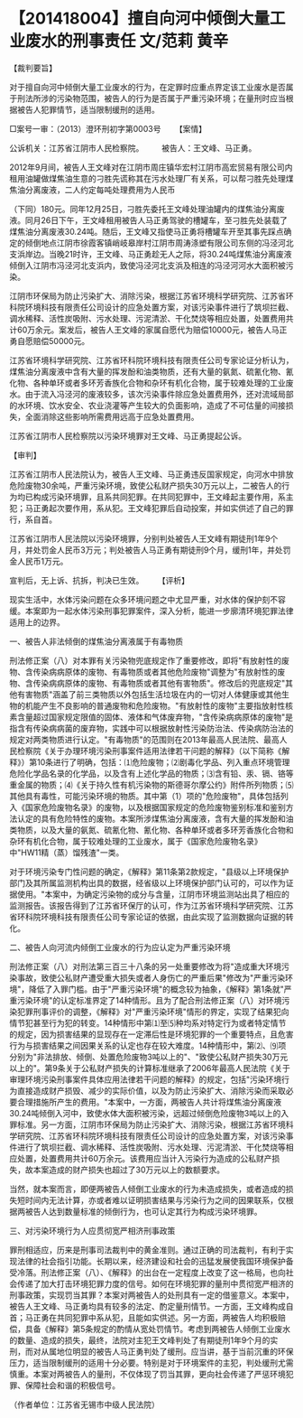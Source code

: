 # 【201418004】擅自向河中倾倒大量工业废水的刑事责任 文/范莉 黄辛

【裁判要旨】

对于擅自向河中倾倒大量工业废水的行为，在定罪时应重点界定该工业废水是否属于刑法所涉的污染物范围，被告人的行为是否属于严重污染环境；在量刑时应当根据被告人犯罪情节，适当限制缓刑的适用。

□案号一审：（2013）澄环刑初字第0003号 　　【案情】

公诉机关：江苏省江阴市人民检察院。 　　被告人：王文峰、马正勇。

2012年9月间，被告人王文峰对在江阴市周庄镇华宏村江阴市高宏贸易有限公司内租用油罐做煤焦油生意的刁胜先谎称其在污水处理厂有关系，可以帮刁胜先处理煤焦油分离废液，二人约定每吨处理费用为人民币

（下同）180元。同年12月25日，刁胜先委托王文峰处理油罐内的煤焦油分离废液。同月26日下午，王文峰租用被告人马正勇驾驶的槽罐车，至刁胜先处装载了煤焦油分离废液30.24吨。随后，王文峰又指使马正勇将槽罐车开至其事先踩点确定的倾倒地点江阴市徐霞客镇峭岐皋岸村江阴市周涛涤塑有限公司东侧的冯泾河北支浜岸边。当晚21时许，王文峰、马正勇趁无人之际，将30.24吨煤焦油分离废液倾倒入江阴市冯泾河北支浜内，致使冯泾河北支浜及相连的冯泾河河水大面积被污染。

江阴市环保局为防止污染扩大、消除污染，根据江苏省环境科学研究院、江苏省环科院环境科技有限责任公司设计的应急处置方案，对该污染事件进行了筑坝拦截、调水稀释、活性炭吸附、污水处理、污泥清淤、干化焚烧等相应处置，处置费用共计60万余元。案发后，被告人王文峰的家属自愿代为赔偿10000元，被告人马正勇自愿赔偿50000元。

江苏省环境科学研究院、江苏省环科院环境科技有限责任公司专家论证分析认为，煤焦油分离废液中含有大量的挥发酚和油类物质，还有大量的氨氮、硫氰化物、氰化物、各种单环或者多环芳香族化合物和杂环有机化合物，属于较难处理的工业废水。由于流入冯泾河的废液较多，该次污染事件除应急处置费用外，还对流域局部的水环境、饮水安全、农业浇灌等产生较大的负面影响，造成了不可估量的间接损失，全面消除这些影响所需费用远高于应急处置费用。

江苏省江阴市人民检察院以污染环境罪对王文峰、马正勇提起公诉。

【审判】

江苏省江阴市人民法院认为，被告人王文峰、马正勇违反国家规定，向河水中排放危险废物30余吨，严重污染环境，致使公私财产损失30万元以上，二被告人的行为均已构成污染环境罪，且系共同犯罪。在共同犯罪中，王文峰起主要作用，系主犯；马正勇起次要作用，系从犯。王文峰犯罪后自动投案，并如实供述了自己的罪行，系自首。

江苏省江阴市人民法院以污染环境罪，分别判处被告人王文峰有期徒刑1年9个月，并处罚金人民币3万元；判处被告人马正勇有期徒刑9个月，缓刑1年，并处罚金人民币1万元。

宣判后，无上诉、抗拆，判决已生效。 　　【评析】

现实生活中，水体污染问题在众多环境问题之中尤显严重，对水体的保护刻不容缓。本案即为一起水体污染刑事犯罪案件，深入分析，能进一步廓清环境犯罪法律适用上的边界。

一、被告人非法倾倒的煤焦油分离液属于有毒物质

刑法修正案（八）对本罪有关污染物兜底规定作了重要修改，即将"有放射性的废物、含传染病病原体的废物、有毒物质或者其他危险废物"调整为"有放射性的废物、含传染病病原体的废物、有毒物质或者其他有害物质"。修改后的兜底规定"其他有害物质"涵盖了前三类物质以外包括生活垃圾在内的一切对人体健康或其他生物的机能产生不良影响的普通废物和危险废物。"有放射性的废物"主要指放射性核素含量超过国家规定限值的固体、液体和气体废弃物，"含传染病病原体的废物"是指含有传染病病菌的废弃物，实践中可以根据放射性污染防治法、传染病防治法的规定对两类物质进行认定。"有毒物质"的范围则在2013年最高人民法院、最高人民检察院《关于办理环境污染刑事案件适用法律若干问题的解释》（以下简称《解释》）第10条进行了明确，包括：⑴危险废物；⑵剧毒化学品、列入重点环境管理危险化学品名录的化学品，以及含有上述化学品的物质；⑶含有铅、汞、镉、铬等重金属的物质；⑷《关于持久性有机污染物的斯德哥尔摩公约》附件所列物质；⑸其他具有毒性，可能污染环境的物质。其中第（1）项的"危险废物"，具体包括列入《国家危险废物名录》的废物，以及根据国家规定的危险废物鉴别标准和鉴别方法认定的具有危险特性的废物。本案所涉煤焦油分离废液，含有大量的挥发酚和油类物质，以及大量的氨氮、硫氰化物、氰化物、各种单环或者多环芳香族化合物和杂环有机化合物，属于较难处理的工业废水，属于《国家危险废物名录》中"HW11精（蒸）馏残渣"一类。

对于环境污染专门性问题的确定，《解释》第11条第2款规定，"县级以上环境保护部门及其所属监测机构出具的数据，经省级以上环境保护部门认可的，可以作为证据使用。"本案中，为确定污染物的成分与含量，江阴市环境监测站出具了相应的监测报告。该报告得到了江苏省环保厅的认可，作为江苏省环境科学研究院、江苏省环科院环境科技有限责任公司专家论证的依据，由此实现了监测数据向证据的转化。

二、被告人向河流内倾倒工业废水的行为应认定为严重污染环境

刑法修正案（八）对刑法第三百三十八条的另一处重要修改为将"造成重大环境污染事故，致使公私财产遭受重大损失或者人身伤亡的严重后果"修改为"严重污染环境"，降低了入罪门槛。由于"严重污染环境"的概念较为抽象，《解释》第1条就"严重污染环境"的认定标准界定了14种情形。且为了配合刑法修正案（八）对环境污染犯罪刑事评价的调整，《解释》对"严重污染环境"情形的界定，实现了结果犯向情节犯甚至行为犯的转变。14种情形中第⑴至⑸种均系对特定行为或者特定情节的规定，因为损害结果的显现存在一定滞后性是环境犯罪的一个重要特点，且危害行为与损害结果之间因果关系的认定也存在较大难度。14种情形中，第⑵、⑼项分别为"非法排放、倾倒、处置危险废物3吨以上的"、"致使公私财产损失30万元以上的"。第9条关于公私财产损失的计算标准继承了2006年最高人民法院《关于审理环境污染刑事案件具体应用法律若干问题的解释》的规定，包括"污染环境行为直接造成财产损毁、减少的实际价值，以及为防止污染扩大、消除污染而采取必要合理措施所产生的费用。"本案中，一方面，两被告人共计将煤焦油分离废液30.24吨倾倒入河中，致使水体大面积被污染，远超过倾倒危险废物3吨以上的入罪标准。另一方面，江阴市环保局为防止污染扩大、消除污染，根据江苏省环境科学研究院、江苏省环科院环境科技有限责任公司设计的应急处置方案，对该污染事件进行了筑坝拦截、调水稀释、活性炭吸附、污水处理、污泥清淤、干化焚烧等相应处置，处置费用共计60万余元。该费用应当计入污染行为造成的公私财产损失，故本案造成的财产损失也超过了30万元以上的数额要求。

当然，就本案而言，即便两被告人倾倒工业废水的行为未造成损失，或者造成的损失短时间内无法计算，亦或者难以证明损害结果与污染行为之间的因果联系，仅根据两被告人达到数量标准的倾倒行为，也可认定其行为构成污染环境罪。

三、对污染环境行为人应贯彻宽严相济刑事政策

罪刑相适应，历来是刑事司法裁判中的黄金准则。通过正确的司法裁判，有利于实现法律的社会指引功能。长期以来，经济建设和社会的迅猛发展使我国环境保护备受冷落。刑法修正案（八）、《解释》的出台在一定程度上改变了这一格局，也向社会传递了加大打击环境犯罪力度的信号。如何在环境犯罪的量刑中贯彻宽严相济的刑事政策，实现罚当其罪？本案对两被告人的处刑具有一定的借鉴意义。本案中，被告人王文峰、马正勇均具有较多的法定、酌定量刑情节。一方面，王文峰构成自首；马正勇在共同犯罪中系从犯，且能如实供述。另一方面，两被告人均积极赔偿，具备《解释》第5条规定的酌情从宽处罚情节。考虑到两被告人倾倒工业废水的数量、造成的损失，最终，法院对主犯王文峰判处了有期徒刑1年9个月的实刑，而对从属地位明显的被告人马正勇判处了缓刑。应当讲，基于当前沉重的环保压力，适当限制缓刑的适用十分必要。特别是对于环境案件的主犯，判处缓刑尤需慎重。本案对两被告人的量刑，不仅体现了罚当其罪，更向社会传递了严惩环境犯罪、保障社会和谐的积极信号。

（作者单位：江苏省无锡市中级人民法院）